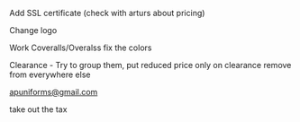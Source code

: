 
Add SSL certificate (check with arturs about pricing)

Change logo 

Work Coveralls/Overalss fix the colors

Clearance - Try to group them, put reduced price only on clearance remove from everywhere else


apuniforms@gmail.com

take out the tax









